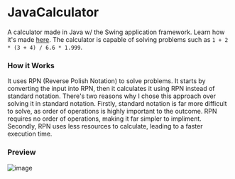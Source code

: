 # JavaCalculator
A calculator made in Java w/ the Swing application framework. Learn how it's made [here](https://jcurtis.io/tutorials/creating-a-calculator).
The calculator is capable of solving problems such as `1 + 2 * (3 + 4) / 6.6 * 1.999`.

### How it Works
It uses RPN (Reverse Polish Notation) to solve problems. It starts by converting the input into RPN, then it calculates it using RPN instead of standard notation. There's two reasons why I chose this approach over solving it in standard notation. Firstly, standard notation is far more difficult to solve, as order of operations is highly important to the outcome. RPN requires no order of operations, making it far simpler to impliment. Secondly, RPN uses less resources to calculate, leading to a faster execution time.

### Preview
![image](https://github.com/jcurtis06/JavaCalculator/assets/77545656/346b5402-5dd4-4d6d-a7f3-66c51bdf7ae3)
